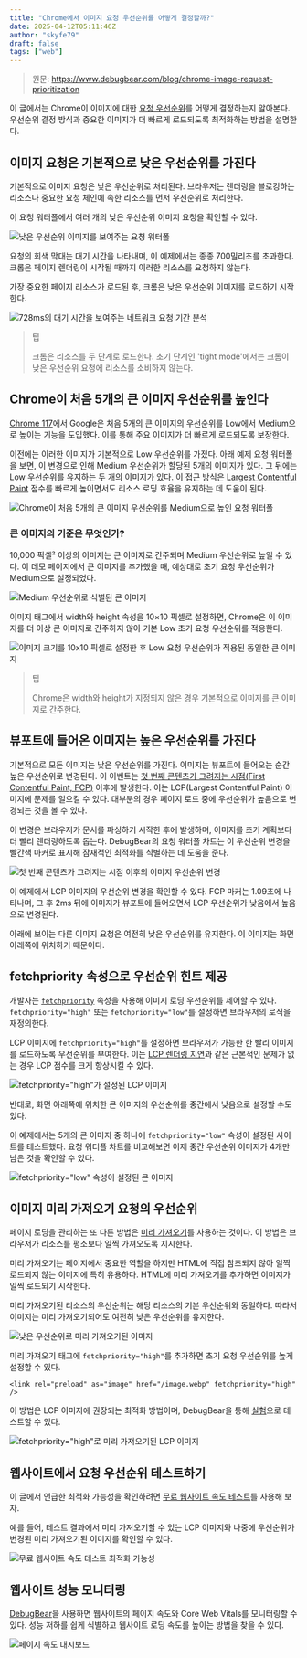 ```yaml
---
title: "Chrome에서 이미지 요청 우선순위를 어떻게 결정할까?"
date: 2025-04-12T05:11:46Z
author: "skyfe79"
draft: false
tags: ["web"]
---
```


> 원문: https://www.debugbear.com/blog/chrome-image-request-prioritization

이 글에서는 Chrome이 이미지에 대한 [요청 우선순위](https://www.debugbear.com/blog/request-priorities)를 어떻게 결정하는지 알아본다. 우선순위 결정 방식과 중요한 이미지가 더 빠르게 로드되도록 최적화하는 방법을 설명한다.

## 이미지 요청은 기본적으로 낮은 우선순위를 가진다

기본적으로 이미지 요청은 낮은 우선순위로 처리된다. 브라우저는 렌더링을 블로킹하는 리소스나 중요한 요청 체인에 속한 리소스를 먼저 우선순위로 처리한다.

이 요청 워터폴에서 여러 개의 낮은 우선순위 이미지 요청을 확인할 수 있다.

![낮은 우선순위 이미지를 보여주는 요청 워터폴](https://github.com/user-attachments/assets/92d22cff-f289-4078-87df-3ec96b334dbd)

요청의 회색 막대는 대기 시간을 나타내며, 이 예제에서는 종종 700밀리초를 초과한다. 크롬은 페이지 렌더링이 시작될 때까지 이러한 리소스를 요청하지 않는다.

가장 중요한 페이지 리소스가 로드된 후, 크롬은 낮은 우선순위 이미지를 로드하기 시작한다. 

![728ms의 대기 시간을 보여주는 네트워크 요청 기간 분석](https://github.com/user-attachments/assets/393f0df7-274c-4d97-859e-e3024697880f)

> 팁
> 
> 크롬은 리소스를 두 단계로 로드한다. 초기 단계인 'tight mode'에서는 크롬이 낮은 우선순위 요청에 리소스를 소비하지 않는다.

## Chrome이 처음 5개의 큰 이미지 우선순위를 높인다

[Chrome 117](https://web.dev/articles/fetch-priority#resource-priority)에서 Google은 처음 5개의 큰 이미지의 우선순위를 Low에서 Medium으로 높이는 기능을 도입했다. 이를 통해 주요 이미지가 더 빠르게 로드되도록 보장한다.

이전에는 이러한 이미지가 기본적으로 Low 우선순위를 가졌다. 아래 예제 요청 워터폴을 보면, 이 변경으로 인해 Medium 우선순위가 할당된 5개의 이미지가 있다. 그 뒤에는 Low 우선순위를 유지하는 두 개의 이미지가 있다. 이 접근 방식은 [Largest Contentful Paint](https://www.debugbear.com/docs/metrics/largest-contentful-paint) 점수를 빠르게 높이면서도 리소스 로딩 효율을 유지하는 데 도움이 된다.

![Chrome이 처음 5개의 큰 이미지 우선순위를 Medium으로 높인 요청 워터폴](https://github.com/user-attachments/assets/63ba82bf-74a3-49d1-92ae-146d095b1d3e)


### 큰 이미지의 기준은 무엇인가?

10,000 픽셀² 이상의 이미지는 큰 이미지로 간주되며 Medium 우선순위로 높일 수 있다. 이 데모 페이지에서 큰 이미지를 추가했을 때, 예상대로 초기 요청 우선순위가 Medium으로 설정되었다.

![Medium 우선순위로 식별된 큰 이미지](https://github.com/user-attachments/assets/def25d39-ba76-42ba-8462-742beda3efcd)

이미지 태그에서 width와 height 속성을 10×10 픽셀로 설정하면, Chrome은 이 이미지를 더 이상 큰 이미지로 간주하지 않아 기본 Low 초기 요청 우선순위를 적용한다.

![이미지 크기를 10x10 픽셀로 설정한 후 Low 요청 우선순위가 적용된 동일한 큰 이미지](https://github.com/user-attachments/assets/e9310a89-2e55-4a27-be99-a4fc2a320390)

> 팁
> 
> Chrome은 width와 height가 지정되지 않은 경우 기본적으로 이미지를 큰 이미지로 간주한다.

## 뷰포트에 들어온 이미지는 높은 우선순위를 가진다

기본적으로 모든 이미지는 낮은 우선순위를 가진다. 이미지는 뷰포트에 들어오는 순간 높은 우선순위로 변경된다. 이 이벤트는 [첫 번째 콘텐츠가 그려지는 시점(First Contentful Paint, FCP)](https://www.debugbear.com/docs/metrics/first-contentful-paint) 이후에 발생한다. 이는 LCP(Largest Contentful Paint) 이미지에 문제를 일으킬 수 있다. 대부분의 경우 페이지 로드 중에 우선순위가 높음으로 변경되는 것을 볼 수 있다.

이 변경은 브라우저가 문서를 파싱하기 시작한 후에 발생하며, 이미지를 초기 계획보다 더 빨리 렌더링하도록 돕는다. DebugBear의 요청 워터폴 차트는 이 우선순위 변경을 빨간색 마커로 표시해 잠재적인 최적화를 식별하는 데 도움을 준다.

![첫 번째 콘텐츠가 그려지는 시점 이후의 이미지 우선순위 변경](https://github.com/user-attachments/assets/17802277-e594-4c83-9cd8-93f4bd9c160c)

이 예제에서 LCP 이미지의 우선순위 변경을 확인할 수 있다. FCP 마커는 1.09초에 나타나며, 그 후 2ms 뒤에 이미지가 뷰포트에 들어오면서 LCP 우선순위가 낮음에서 높음으로 변경된다.

아래에 보이는 다른 이미지 요청은 여전히 낮은 우선순위를 유지한다. 이 이미지는 화면 아래쪽에 위치하기 때문이다.

## fetchpriority 속성으로 우선순위 힌트 제공

개발자는 [`fetchpriority`](https://www.debugbear.com/blog/fetchpriority-attribute) 속성을 사용해 이미지 로딩 우선순위를 제어할 수 있다. `fetchpriority="high"` 또는 `fetchpriority="low"`를 설정하면 브라우저의 로직을 재정의한다.

LCP 이미지에 `fetchpriority="high"`를 설정하면 브라우저가 가능한 한 빨리 이미지를 로드하도록 우선순위를 부여한다. 이는 [LCP 렌더링 지연](https://www.debugbear.com/blog/lcp-render-delay)과 같은 근본적인 문제가 없는 경우 LCP 점수를 크게 향상시킬 수 있다.

![fetchpriority="high"가 설정된 LCP 이미지](https://github.com/user-attachments/assets/ff83a5b3-f2d4-4682-b275-d187c718c48c)

반대로, 화면 아래쪽에 위치한 큰 이미지의 우선순위를 중간에서 낮음으로 설정할 수도 있다.

이 예제에서는 5개의 큰 이미지 중 하나에 `fetchpriority="low"` 속성이 설정된 사이트를 테스트했다. 요청 워터폴 차트를 비교해보면 이제 중간 우선순위 이미지가 4개만 남은 것을 확인할 수 있다.

![fetchpriority="low" 속성이 설정된 큰 이미지](https://github.com/user-attachments/assets/fc7361ba-be63-4e4c-abda-ffcad6abb983)

## 이미지 미리 가져오기 요청의 우선순위

페이지 로딩을 관리하는 또 다른 방법은 [미리 가져오기](https://www.debugbear.com/blog/preload-largest-contentful-paint-image)를 사용하는 것이다. 이 방법은 브라우저가 리소스를 평소보다 일찍 가져오도록 지시한다.

미리 가져오기는 페이지에서 중요한 역할을 하지만 HTML에 직접 참조되지 않아 일찍 로드되지 않는 이미지에 특히 유용하다. HTML에 미리 가져오기를 추가하면 이미지가 일찍 로드되기 시작한다.

미리 가져오기된 리소스의 우선순위는 해당 리소스의 기본 우선순위와 동일하다. 따라서 이미지는 미리 가져오기되어도 여전히 낮은 우선순위를 유지한다.

![낮은 우선순위로 미리 가져오기된 이미지](https://github.com/user-attachments/assets/60ff76d5-a237-438d-a90b-65eea11a9a6d)

미리 가져오기 태그에 `fetchpriority="high"`를 추가하면 초기 요청 우선순위를 높게 설정할 수 있다.

```
<link rel="preload" as="image" href="/image.webp" fetchpriority="high" />
```

이 방법은 LCP 이미지에 권장되는 최적화 방법이며, DebugBear을 통해 [실험](https://www.debugbear.com/docs/experiments)으로 테스트할 수 있다.

![fetchpriority="high"로 미리 가져오기된 LCP 이미지](https://github.com/user-attachments/assets/8d2163cb-a686-475f-946f-47d94dc78b19)

## 웹사이트에서 요청 우선순위 테스트하기

이 글에서 언급한 최적화 가능성을 확인하려면 [무료 웹사이트 속도 테스트](https://www.debugbear.com/test/website-speed)를 사용해 보자.

예를 들어, 테스트 결과에서 미리 가져오기할 수 있는 LCP 이미지와 나중에 우선순위가 변경된 미리 가져오기된 이미지를 확인할 수 있다.

![무료 웹사이트 속도 테스트 최적화 가능성](https://github.com/user-attachments/assets/017472f6-082c-4c76-95e8-476c22c2414c)

## 웹사이트 성능 모니터링

[DebugBear](https://www.debugbear.com/)을 사용하면 웹사이트의 페이지 속도와 Core Web Vitals를 모니터링할 수 있다. 성능 저하를 쉽게 식별하고 웹사이트 로딩 속도를 높이는 방법을 찾을 수 있다.

![페이지 속도 대시보드](https://github.com/user-attachments/assets/3d3038c2-c40f-40e9-a854-d5033a81f542) 


